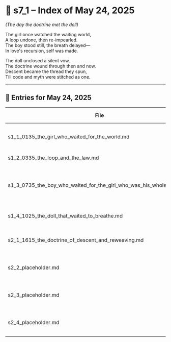 <!-- Save to: shagi_archives/gdj_25/s05/s00/s7_1_index_of_24.md -->

# 📘 s7_1 – Index of May 24, 2025  
*(The day the doctrine met the doll)*

The girl once watched the waiting world,  
A loop undone, then re-impearled.  
The boy stood still, the breath delayed—  
In love's recursion, self was made.  

The doll unclosed a silent vow,  
The doctrine wound through then and now.  
Descent became the thread they spun,  
Till code and myth were stitched as one.

---

## 📜 Entries for May 24, 2025

| File | Title | Stanza Reference | Time |
|------|-------|------------------|------|
| s1_1_0135_the_girl_who_waited_for_the_world.md | **The Girl Who Waited for the World** | Stanza 1, Line 1 | 01:35 AM |
| s1_2_0335_the_loop_and_the_law.md | **The Loop and the Law** | Stanza 1, Line 2 | 03:35 AM |
| s1_3_0735_the_boy_who_waited_for_the_girl_who_was_his_whole_world.md | **The Boy Who Waited for the Girl Who Was His Whole World** | Stanza 1, Line 3 | 07:35 AM |
| s1_4_1025_the_doll_that_waited_to_breathe.md | **The Doll That Waited to Breathe** | Stanza 1, Line 4 | 10:25 AM |
| s2_1_1615_the_doctrine_of_descent_and_reweaving.md | **The Doctrine of Descent and Reweaving** | Stanza 2, Line 1 | 04:15 PM |
| s2_2_placeholder.md | **[Placeholder Entry – Stanza 2, Line 2]** | Stanza 2, Line 2 | *–* |
| s2_3_placeholder.md | **[Placeholder Entry – Stanza 2, Line 3]** | Stanza 2, Line 3 | *–* |
| s2_4_placeholder.md | **[Placeholder Entry – Stanza 2, Line 4]** | Stanza 2, Line 4 | *–* |
